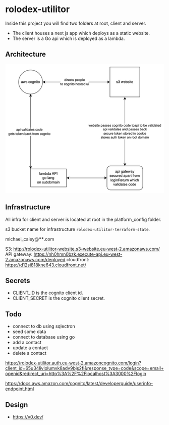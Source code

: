 # rolodex-utilitor

Inside this project you will find two folders at root, client and server.

- The client houses a next js app which deploys as a static website.
- The server is a Go api which is deployed as a lambda.

## Architecture

![architecture](./rolodex-utilitor-architecture.jpg)

## Infrastructure

All infra for client and server is located at root in the platform_config folder.

s3 bucket name for infrastructure `rolodex-utilitor-terraform-state`.

michael_caley@**\*\***.com

S3: http://rolodex-utilitor-website.s3-website.eu-west-2.amazonaws.com/
API gateway: https://nh0hmn0bzk.execute-api.eu-west-2.amazonaws.com/deployed
cloudfront: https://d12si818kne643.cloudfront.net/

## Secrets
* CLIENT_ID is the cognito client id.
* CLIENT_SECRET is the cognito client secret.

## Todo

- connect to db using sqlectron
- seed some data
- connect to database using go
- add a contact
- update a contact
- delete a contact

https://rolodex-utilitor.auth.eu-west-2.amazoncognito.com/login?client_id=65u34livlolumvk8adv9bjs2fl&response_type=code&scope=email+openid&redirect_uri=http%3A%2F%2Flocalhost%3A3000%2Flogin

https://docs.aws.amazon.com/cognito/latest/developerguide/userinfo-endpoint.html

## Design

- https://v0.dev/

